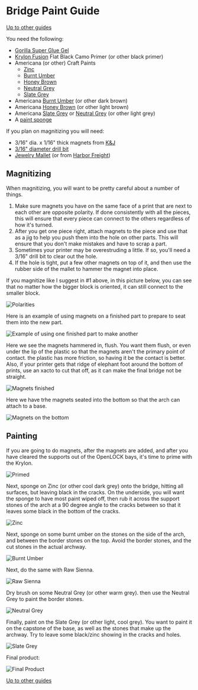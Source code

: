 # Bridge Paint Guide
[Up to other guides](../README.md)

You need the following:
* [Gorilla Super Glue Gel](http://amzn.to/2H58rEX)
* [Krylon Fusion](http://amzn.to/2C8XG0L) Flat Black Camo Primer (or other black primer)
* Americana (or other) Craft Paints
  * [Zinc](https://decoart.com/Merchant2/merchant.mvc?Session_ID=9dfbaac54a360cee1f9f4ea541267a45&Screen=PROD&Store_Code=D&Product_Code=DA304-3&Category_Code=DA-2)
  * [Burnt Umber](https://decoart.com/Merchant2/merchant.mvc?Session_ID=9dfbaac54a360cee1f9f4ea541267a45&Screen=PROD&Store_Code=D&Product_Code=DAO64-3&Category_Code=DA-2)
  * [Honey Brown](https://decoart.com/Merchant2/merchant.mvc?Session_ID=9dfbaac54a360cee1f9f4ea541267a45&Screen=PROD&Store_Code=D&Product_Code=DA163-3&Category_Code=DA-2)
  * [Neutral Grey](https://decoart.com/Merchant2/merchant.mvc?Session_ID=9dfbaac54a360cee1f9f4ea541267a45&Screen=PROD&Store_Code=D&Product_Code=DAO95-3&Category_Code=DA-2)
  * [Slate Grey](https://decoart.com/Merchant2/merchant.mvc?Session_ID=9dfbaac54a360cee1f9f4ea541267a45&Screen=PROD&Store_Code=D&Product_Code=DAO68-3&Category_Code=DA-2)
* Americana [Burnt Umber](http://amzn.to/2HbRqZR) (or other dark brown)
* Americana [Honey Brown](http://amzn.to/2BmMi4O) (or other light brown)
* Americana [Slate Grey](http://amzn.to/2C89rVe) or [Neutral Grey](http://amzn.to/2Eed16e) (or other light grey)
* A [paint sponge](http://amzn.to/2EEMa2A)

If you plan on magnitizing you will need:

* 3/16" dia. x 1/16" thick magnets from [K&J](https://www.kjmagnetics.com/proddetail.asp?prod=D31)
* [3/16" diameter drill bit](http://amzn.to/2oMnYSO)
* [Jewelry Mallet](http://amzn.to/2FgFwjV) (or from [Harbor Freight](https://www.harborfreight.com/double-sided-mallet-with-wooden-handle-98285.html))

## Magnitizing

When magnitizing, you will want to be pretty careful about a number of things.

1) Make sure magnets you have on the same face of a print that are next to each other are opposite polarity.  If done consistently with all the pieces, this will ensure that every piece can connect to the others regardless of how it's turned.
2) After you get one piece right, attach magnets to the piece and use that as a jig to help you push them into the hole on other parts.  This will ensure that you don't make mistakes and have to scrap a part.
3) Sometimes your printer may be overestruding a little.  If so, you'll need a 3/16" drill bit to clear out the hole.
4) If the hole is tight, put a few other magnets on top of it, and then use the rubber side of the mallet to hammer the magnet into place.

If you magnitize like I suggest in #1 above, in this picture below, you can see that no matter how the bigger block is oriented, it can still connect to the smaller block.

![Polarities](polarities.png)

Here is an example of using magnets on a finished part to prepare to seat them into the new part.

![Example of using one finished part to make another](2018-03-03_14.27.11.jpg)

Here we see the magnets hammered in, flush.  You want them flush, or even under the lip of the plastic so that the magnets aren't the primary point of contact.  the plastic has more friction, so having it be the contact is better.  Also, if your printer gets that ridge of elephant foot around the bottom of prints, use an xacto to cut that off, as it can make the final bridge not be straight.

![Magnets finished](2018-03-03_14.30.03.jpg)

Here we have trhe magnets seated into the bottom so that the arch can attach to a base.

![Magnets on the bottom](2018-03-03_18.17.25.jpg)

## Painting
If you are going to do magnets, after the magnets are added, and after you have cleared the supports out of the OpenLOCK bays, it's time to prime with the Krylon.

![Primed](2018-03-06_08.25.24.jpg)

Next, sponge on Zinc (or other cool dark grey) onto the bridge, hitting all surfaces, but leaving black in the cracks.  On the underside, you will want the sponge to have most paint wiped off, then rub it across the support stones of the arch at a 90 degree angle to the cracks between so that it leaves some black in the bottom of the cracks.

![Zinc](2018-03-06_08.30.27.jpg)

Next, sponge on some burnt umber on the stones on the side of the arch, and between the border stones on the top.  Avoid the border stones, and the cut stones in the actual archway.

![Burnt Umber](2018-03-06_08.32.10.jpg)

Next, do the same with Raw Sienna.

![Raw Sienna](2018-03-06_08.33.46.jpg)

Dry brush on some Neutral Grey (or other warm grey).  then use the Neutral Grey to paint the border stones.

![Neutral Grey](2018-03-06_08.36.34.jpg)

Finally, paint on the Slate Grey (or other light, cool grey).  You want to paint it on the capstone of the base, as well as the stones that make up the archway.  Try to leave some black/zinc showing in the cracks and holes.

![Slate Grey](2018-03-06_08.39.09.jpg)

Final product:

![Final Product](2018-03-06_08.39.56.jpg)

[Up to other guides](../README.md)

